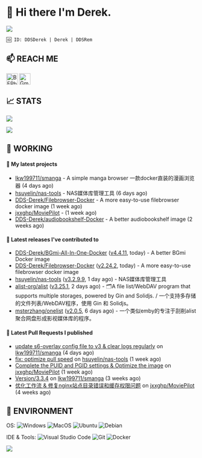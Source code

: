 # 👋 Hi there I'm Derek. 

![](https://raw.githubusercontent.com/BEPb/BEPb/main/src/header_.png)

```
🆔 ID: DDSDerek | Derek | DDSRem
```

## 📫 REACH ME
<p align="left">
<a href="https://twitter.com/ddsrem_derek" target="blank"><img align="center" src="https://raw.githubusercontent.com/BEPb/BEPb/master/assets/twitter.svg" alt="BEPb" height="30" width="30" /></a>
<a href="mailto:ddstomo@gmail.com" target="blank"><img align="center" src="https://raw.githubusercontent.com/BEPb/BEPb/master/assets/gmail.svg" alt="Gmail" height="30" width="30" /></a>
</p>

## 📈 STATS

![](https://github-readme-stats.vercel.app/api?username=DDSDerek&show_icons=true&theme=radical)

![](https://github-readme-stats.vercel.app/api?username=DDSRem&show_icons=true&theme=dark)

## 💼 WORKING

#### 🌱 My latest projects


- [lkw199711/smanga](https://github.com/lkw199711/smanga) - A simple manga browser 一款docker直装的漫画浏览器 (4 days ago)
- [hsuyelin/nas-tools](https://github.com/hsuyelin/nas-tools) - NAS媒体库管理工具 (6 days ago)
- [DDS-Derek/Filebrowser-Docker](https://github.com/DDS-Derek/Filebrowser-Docker) - A more easy-to-use filebrowser docker image (1 week ago)
- [jxxghp/MoviePilot](https://github.com/jxxghp/MoviePilot) -  (1 week ago)
- [DDS-Derek/audiobookshelf-Docker](https://github.com/DDS-Derek/audiobookshelf-Docker) - A better audiobookshelf image (2 weeks ago)

#### 🔭 Latest releases I've contributed to

- [DDS-Derek/BGmi-All-In-One-Docker](https://github.com/DDS-Derek/BGmi-All-In-One-Docker) ([v4.4.11](https://github.com/DDS-Derek/BGmi-All-In-One-Docker/releases/tag/v4.4.11), today) - A better BGmi Docker image
- [DDS-Derek/Filebrowser-Docker](https://github.com/DDS-Derek/Filebrowser-Docker) ([v2.24.2](https://github.com/DDS-Derek/Filebrowser-Docker/releases/tag/v2.24.2), today) - A more easy-to-use filebrowser docker image
- [hsuyelin/nas-tools](https://github.com/hsuyelin/nas-tools) ([v3.2.9.9](https://github.com/hsuyelin/nas-tools/releases/tag/v3.2.9.9), 1 day ago) - NAS媒体库管理工具
- [alist-org/alist](https://github.com/alist-org/alist) ([v3.25.1](https://github.com/alist-org/alist/releases/tag/v3.25.1), 2 days ago) - 🗂️A file list/WebDAV program that supports multiple storages, powered by Gin and Solidjs. / 一个支持多存储的文件列表/WebDAV程序，使用 Gin 和 Solidjs。
- [msterzhang/onelist](https://github.com/msterzhang/onelist) ([v2.0.5](https://github.com/msterzhang/onelist/releases/tag/v2.0.5), 6 days ago) - 一个类似emby的专注于刮削alist聚合网盘形成影视媒体库的程序。

#### 🔨 Latest Pull Requests I published

- [update s6-overlay config file to v3 &amp; clear logs regularly](https://github.com/lkw199711/smanga/pull/113) on [lkw199711/smanga](https://github.com/lkw199711/smanga) (4 days ago)
- [fix: optimize pull speed](https://github.com/hsuyelin/nas-tools/pull/24) on [hsuyelin/nas-tools](https://github.com/hsuyelin/nas-tools) (1 week ago)
- [Complete the PUID and PGID settings &amp; Optimize the image](https://github.com/jxxghp/MoviePilot/pull/19) on [jxxghp/MoviePilot](https://github.com/jxxghp/MoviePilot) (1 week ago)
- [Version/3.3.4](https://github.com/lkw199711/smanga/pull/105) on [lkw199711/smanga](https://github.com/lkw199711/smanga) (3 weeks ago)
- [优化工作流 &amp; 修复nginx站点目录错误和缓存权限问题](https://github.com/jxxghp/MoviePilot/pull/4) on [jxxghp/MoviePilot](https://github.com/jxxghp/MoviePilot) (4 weeks ago)

## 🔧 ENVIRONMENT
OS:
![Windows](https://img.shields.io/badge/-Windows-0078D6?style=flat-square&logo=windows&logoColor=white)
![MacOS](https://img.shields.io/badge/-Mac_OS-AAA?style=flat-square&logo=macos&logoColor=white)
![Ubuntu](https://img.shields.io/badge/-Ubuntu-DD4814?style=flat-square&logo=ubuntu&logoColor=white)
![Debian](https://img.shields.io/badge/-Debian-73BA25?style=flat-square&logo=debian&logoColor=white)  

IDE & Tools:
![Visual Studio Code](https://img.shields.io/badge/-Visual_Studio_Code-007ACC?style=flat-square&logo=visual-studio-code&logoColor=white)
![Git](https://img.shields.io/badge/-Git-F05032?style=flat-square&logo=git&logoColor=white)
![Docker](https://img.shields.io/badge/-Docker-2496ed?style=flat-square&logo=Docker&logoColor=white)

![](https://raw.githubusercontent.com/BEPb/BEPb/main/assets/Bottom_down.svg)
